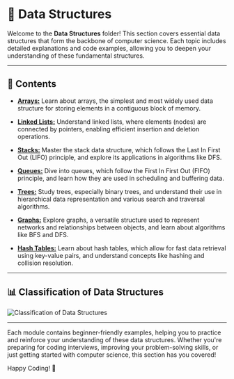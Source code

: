 # 📘 Data Structures

Welcome to the **Data Structures** folder! This section covers essential data structures that form the backbone of computer science. Each topic includes detailed explanations and code examples, allowing you to deepen your understanding of these fundamental structures.

---

## 📂 Contents

- [**Arrays:**]() Learn about arrays, the simplest and most widely used data structure for storing elements in a contiguous block of memory. 

- [**Linked Lists:**]() Understand linked lists, where elements (nodes) are connected by pointers, enabling efficient insertion and deletion operations.

- [**Stacks:**]() Master the stack data structure, which follows the Last In First Out (LIFO) principle, and explore its applications in algorithms like DFS.

- [**Queues:**]() Dive into queues, which follow the First In First Out (FIFO) principle, and learn how they are used in scheduling and buffering data.

- [**Trees:**]() Study trees, especially binary trees, and understand their use in hierarchical data representation and various search and traversal algorithms.

- [**Graphs:**]() Explore graphs, a versatile structure used to represent networks and relationships between objects, and learn about algorithms like BFS and DFS.

- [**Hash Tables:**]() Learn about hash tables, which allow for fast data retrieval using key-value pairs, and understand concepts like hashing and collision resolution.

---

## 📊 Classification of Data Structures

![Classification of Data Structures](https://www.google.com/url?sa=i&url=https%3A%2F%2Ffindtodaysnotes.wordpress.com%2Fclassification-of-data-structures%2F&psig=AOvVaw2VJxkTp_Eeqp9SeewCg4t0&ust=1736428550801000&source=images&cd=vfe&opi=89978449&ved=0CBQQjRxqFwoTCPjPg8qa5ooDFQAAAAAdAAAAABAu)

---

Each module contains beginner-friendly examples, helping you to practice and reinforce your understanding of these data structures. Whether you're preparing for coding interviews, improving your problem-solving skills, or just getting started with computer science, this section has you covered!

Happy Coding! 🚀
